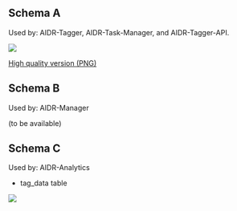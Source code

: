 ## Schema A 
Used by: AIDR-Tagger, AIDR-Task-Manager, and AIDR-Tagger-API.

![](http://i.imgur.com/WEn6pcl.png)

[High quality version (PNG)](http://i.imgur.com/WEn6pcl.png)

## Schema B
Used by: AIDR-Manager

(to be available)


## Schema C

Used by: AIDR-Analytics

* tag_data table

![](https://drive.google.com/file/d/0Bxl4ZF-ufVrpVWdBekVBcmZINTg/view?usp=sharing)
